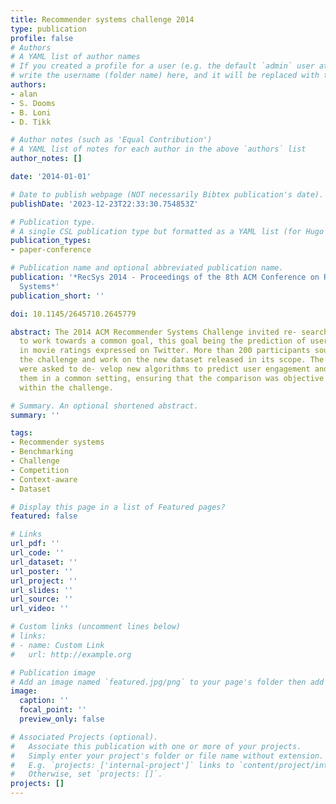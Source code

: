 ```yaml
---
title: Recommender systems challenge 2014
type: publication 
profile: false
# Authors
# A YAML list of author names
# If you created a profile for a user (e.g. the default `admin` user at `content/authors/admin/`), 
# write the username (folder name) here, and it will be replaced with their full name and linked to their profile.
authors:
- alan
- S. Dooms
- B. Loni
- D. Tikk

# Author notes (such as 'Equal Contribution')
# A YAML list of notes for each author in the above `authors` list
author_notes: []

date: '2014-01-01'

# Date to publish webpage (NOT necessarily Bibtex publication's date).
publishDate: '2023-12-23T22:33:30.754853Z'

# Publication type.
# A single CSL publication type but formatted as a YAML list (for Hugo requirements).
publication_types:
- paper-conference

# Publication name and optional abbreviated publication name.
publication: '*RecSys 2014 - Proceedings of the 8th ACM Conference on Recommender
  Systems*'
publication_short: ''

doi: 10.1145/2645710.2645779

abstract: The 2014 ACM Recommender Systems Challenge invited re- searchers and practitioners
  to work towards a common goal, this goal being the prediction of users engagement
  in movie ratings expressed on Twitter. More than 200 participants sought to join
  the challenge and work on the new dataset released in its scope. The participants
  were asked to de- velop new algorithms to predict user engagement and evalu- ate
  them in a common setting, ensuring that the comparison was objective and unbiased,
  within the challenge.

# Summary. An optional shortened abstract.
summary: ''

tags:
- Recommender systems
- Benchmarking
- Challenge
- Competition
- Context-aware
- Dataset

# Display this page in a list of Featured pages?
featured: false

# Links
url_pdf: ''
url_code: ''
url_dataset: ''
url_poster: ''
url_project: ''
url_slides: ''
url_source: ''
url_video: ''

# Custom links (uncomment lines below)
# links:
# - name: Custom Link
#   url: http://example.org

# Publication image
# Add an image named `featured.jpg/png` to your page's folder then add a caption below.
image:
  caption: ''
  focal_point: ''
  preview_only: false

# Associated Projects (optional).
#   Associate this publication with one or more of your projects.
#   Simply enter your project's folder or file name without extension.
#   E.g. `projects: ['internal-project']` links to `content/project/internal-project/index.md`.
#   Otherwise, set `projects: []`.
projects: []
---
```



